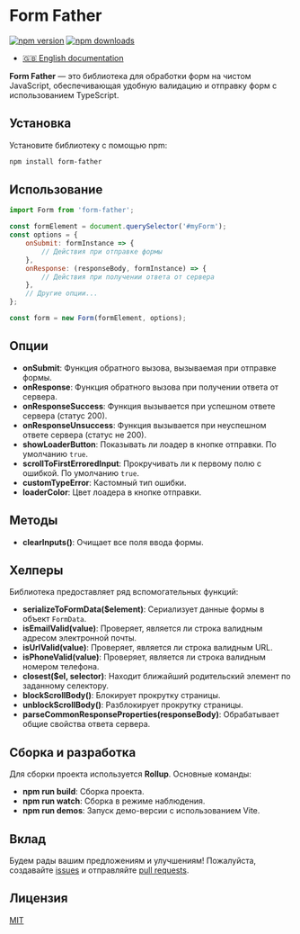 # Form Father

[![npm version](https://img.shields.io/npm/v/form-father)](https://www.npmjs.com/package/form-father)
[![npm downloads](https://img.shields.io/npm/dm/form-father)](https://www.npmjs.com/package/form-father)

- [🇬🇧 English documentation](https://github.com/Poliklot/form-father/blob/master/docs/en/README.md)

**Form Father** — это библиотека для обработки форм на чистом JavaScript, обеспечивающая удобную валидацию и отправку
форм с использованием TypeScript.

## Установка

Установите библиотеку с помощью npm:

```bash
npm install form-father
```

## Использование

```javascript
import Form from 'form-father';

const formElement = document.querySelector('#myForm');
const options = {
	onSubmit: formInstance => {
		// Действия при отправке формы
	},
	onResponse: (responseBody, formInstance) => {
		// Действия при получении ответа от сервера
	},
	// Другие опции...
};

const form = new Form(formElement, options);
```

## Опции

- **onSubmit**: Функция обратного вызова, вызываемая при отправке формы.
- **onResponse**: Функция обратного вызова при получении ответа от сервера.
- **onResponseSuccess**: Функция вызывается при успешном ответе сервера (статус 200).
- **onResponseUnsuccess**: Функция вызывается при неуспешном ответе сервера (статус не 200).
- **showLoaderButton**: Показывать ли лоадер в кнопке отправки. По умолчанию `true`.
- **scrollToFirstErroredInput**: Прокручивать ли к первому полю с ошибкой. По умолчанию `true`.
- **customTypeError**: Кастомный тип ошибки.
- **loaderColor**: Цвет лоадера в кнопке отправки.

## Методы

- **clearInputs()**: Очищает все поля ввода формы.

## Хелперы

Библиотека предоставляет ряд вспомогательных функций:

- **serializeToFormData($element)**: Сериализует данные формы в объект `FormData`.
- **isEmailValid(value)**: Проверяет, является ли строка валидным адресом электронной почты.
- **isUrlValid(value)**: Проверяет, является ли строка валидным URL.
- **isPhoneValid(value)**: Проверяет, является ли строка валидным номером телефона.
- **closest($el, selector)**: Находит ближайший родительский элемент по заданному селектору.
- **blockScrollBody()**: Блокирует прокрутку страницы.
- **unblockScrollBody()**: Разблокирует прокрутку страницы.
- **parseCommonResponseProperties(responseBody)**: Обрабатывает общие свойства ответа сервера.

## Сборка и разработка

Для сборки проекта используется **Rollup**. Основные команды:

- **npm run build**: Сборка проекта.
- **npm run watch**: Сборка в режиме наблюдения.
- **npm run demos**: Запуск демо-версии с использованием Vite.

## Вклад

Будем рады вашим предложениям и улучшениям! Пожалуйста, создавайте
[issues](https://github.com/poliklot/form-father/issues) и отправляйте
[pull requests](https://github.com/poliklot/form-father/pulls).

## Лицензия

[MIT](LICENSE)

